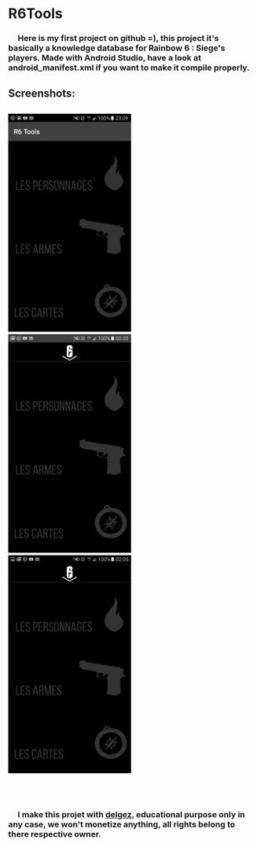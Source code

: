 <h1> R6Tools </h1>

<h3>&nbsp;&nbsp;&nbsp;&nbsp;&nbsp;Here is my first project on github =), this project it's basically a knowledge database for Rainbow 6 : Siege's players.
Made with Android Studio, have a look at android_manifest.xml if you want to make it compile properly.</h3>
<h2> Screenshots:<h2>

<section><img width="250" src="https://raw.githubusercontent.com/nQuery512/R6Tools/master/main/res/drawable/screenshot_00.png">       
  <img width="250" src="https://raw.githubusercontent.com/nQuery512/R6Tools/master/main/res/drawable/screenshot_01.png">
  <img width="250" src="https://raw.githubusercontent.com/nQuery512/R6Tools/master/main/res/drawable/screenshot_02.png"></section>

<br><h3>&nbsp;&nbsp;&nbsp;&nbsp;&nbsp;I make this projet with [delgez](https://github.com/delgez/), educational purpose only in any case, we won't monetize anything, all rights belong to there respective owner.</h3>
